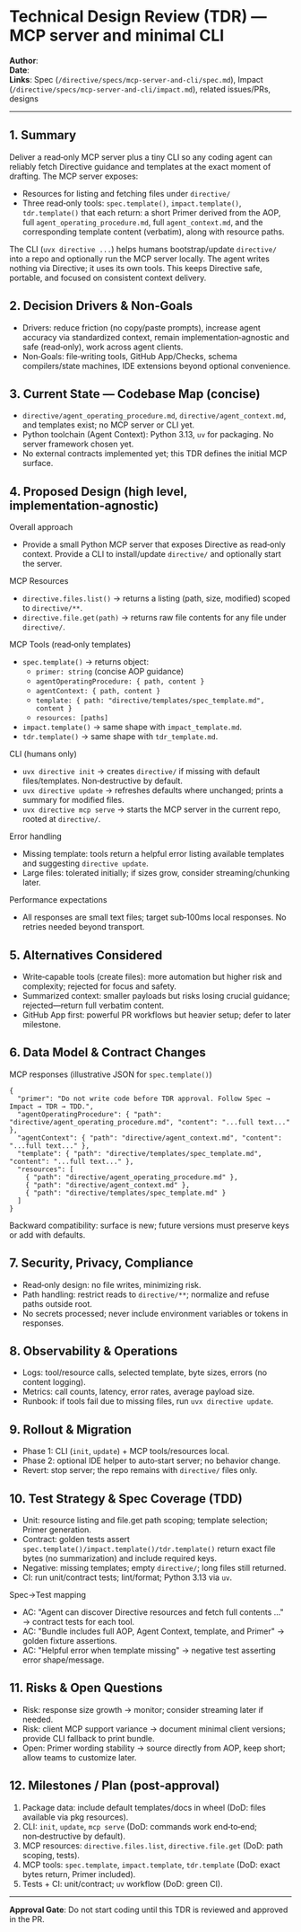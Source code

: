 # Technical Design Review (TDR) — MCP server and minimal CLI

**Author**: <agent or engineer>  
**Date**: <YYYY-MM-DD>  
**Links**: Spec (`/directive/specs/mcp-server-and-cli/spec.md`), Impact (`/directive/specs/mcp-server-and-cli/impact.md`), related issues/PRs, designs

---

## 1. Summary
Deliver a read‑only MCP server plus a tiny CLI so any coding agent can reliably fetch Directive guidance and templates at the exact moment of drafting. The MCP server exposes:
- Resources for listing and fetching files under `directive/`
- Three read‑only tools: `spec.template()`, `impact.template()`, `tdr.template()` that each return: a short Primer derived from the AOP, full `agent_operating_procedure.md`, full `agent_context.md`, and the corresponding template content (verbatim), along with resource paths.

The CLI (`uvx directive ...`) helps humans bootstrap/update `directive/` into a repo and optionally run the MCP server locally. The agent writes nothing via Directive; it uses its own tools. This keeps Directive safe, portable, and focused on consistent context delivery.

## 2. Decision Drivers & Non‑Goals
- Drivers: reduce friction (no copy/paste prompts), increase agent accuracy via standardized context, remain implementation‑agnostic and safe (read‑only), work across agent clients.
- Non‑Goals: file‑writing tools, GitHub App/Checks, schema compilers/state machines, IDE extensions beyond optional convenience.

## 3. Current State — Codebase Map (concise)
- `directive/agent_operating_procedure.md`, `directive/agent_context.md`, and templates exist; no MCP server or CLI yet.
- Python toolchain (Agent Context): Python 3.13, `uv` for packaging. No server framework chosen yet.
- No external contracts implemented yet; this TDR defines the initial MCP surface.

## 4. Proposed Design (high level, implementation‑agnostic)
Overall approach
- Provide a small Python MCP server that exposes Directive as read‑only context. Provide a CLI to install/update `directive/` and optionally start the server.

MCP Resources
- `directive.files.list()` → returns a listing (path, size, modified) scoped to `directive/**`.
- `directive.file.get(path)` → returns raw file contents for any file under `directive/`.

MCP Tools (read‑only templates)
- `spec.template()` → returns object:
  - `primer: string` (concise AOP guidance)
  - `agentOperatingProcedure: { path, content }`
  - `agentContext: { path, content }`
  - `template: { path: "directive/templates/spec_template.md", content }`
  - `resources: [paths]`
- `impact.template()` → same shape with `impact_template.md`.
- `tdr.template()` → same shape with `tdr_template.md`.

CLI (humans only)
- `uvx directive init` → creates `directive/` if missing with default files/templates. Non‑destructive by default.
- `uvx directive update` → refreshes defaults where unchanged; prints a summary for modified files.
- `uvx directive mcp serve` → starts the MCP server in the current repo, rooted at `directive/`.

Error handling
- Missing template: tools return a helpful error listing available templates and suggesting `directive update`.
- Large files: tolerated initially; if sizes grow, consider streaming/chunking later.

Performance expectations
- All responses are small text files; target sub‑100ms local responses. No retries needed beyond transport.

## 5. Alternatives Considered
- Write‑capable tools (create files): more automation but higher risk and complexity; rejected for focus and safety.
- Summarized context: smaller payloads but risks losing crucial guidance; rejected—return full verbatim content.
- GitHub App first: powerful PR workflows but heavier setup; defer to later milestone.

## 6. Data Model & Contract Changes
MCP responses (illustrative JSON for `spec.template()`)
```
{
  "primer": "Do not write code before TDR approval. Follow Spec → Impact → TDR → TDD.",
  "agentOperatingProcedure": { "path": "directive/agent_operating_procedure.md", "content": "...full text..." },
  "agentContext": { "path": "directive/agent_context.md", "content": "...full text..." },
  "template": { "path": "directive/templates/spec_template.md", "content": "...full text..." },
  "resources": [
    { "path": "directive/agent_operating_procedure.md" },
    { "path": "directive/agent_context.md" },
    { "path": "directive/templates/spec_template.md" }
  ]
}
```
Backward compatibility: surface is new; future versions must preserve keys or add with defaults.

## 7. Security, Privacy, Compliance
- Read‑only design: no file writes, minimizing risk.
- Path handling: restrict reads to `directive/**`; normalize and refuse paths outside root.
- No secrets processed; never include environment variables or tokens in responses.

## 8. Observability & Operations
- Logs: tool/resource calls, selected template, byte sizes, errors (no content logging).
- Metrics: call counts, latency, error rates, average payload size.
- Runbook: if tools fail due to missing files, run `uvx directive update`.

## 9. Rollout & Migration
- Phase 1: CLI (`init`, `update`) + MCP tools/resources local.
- Phase 2: optional IDE helper to auto‑start server; no behavior change.
- Revert: stop server; the repo remains with `directive/` files only.

## 10. Test Strategy & Spec Coverage (TDD)
- Unit: resource listing and file.get path scoping; template selection; Primer generation.
- Contract: golden tests assert `spec.template()/impact.template()/tdr.template()` return exact file bytes (no summarization) and include required keys.
- Negative: missing templates; empty `directive/`; long files still returned.
- CI: run unit/contract tests; lint/format; Python 3.13 via `uv`.

Spec→Test mapping
- AC: "Agent can discover Directive resources and fetch full contents ..." → contract tests for each tool.
- AC: "Bundle includes full AOP, Agent Context, template, and Primer" → golden fixture assertions.
- AC: "Helpful error when template missing" → negative test asserting error shape/message.

## 11. Risks & Open Questions
- Risk: response size growth → monitor; consider streaming later if needed.
- Risk: client MCP support variance → document minimal client versions; provide CLI fallback to print bundle.
- Open: Primer wording stability → source directly from AOP, keep short; allow teams to customize later.

## 12. Milestones / Plan (post‑approval)
1) Package data: include default templates/docs in wheel (DoD: files available via pkg resources).  
2) CLI: `init`, `update`, `mcp serve` (DoD: commands work end‑to‑end; non‑destructive by default).  
3) MCP resources: `directive.files.list`, `directive.file.get` (DoD: path scoping, tests).  
4) MCP tools: `spec.template`, `impact.template`, `tdr.template` (DoD: exact bytes return, Primer included).  
5) Tests + CI: unit/contract; `uv` workflow (DoD: green CI).  

---

**Approval Gate**: Do not start coding until this TDR is reviewed and approved in the PR.
